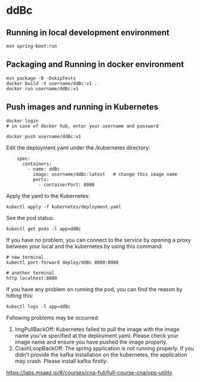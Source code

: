 # ddBc

## Running in local development environment

```
mvn spring-boot:run
```

## Packaging and Running in docker environment

```
mvn package -B -DskipTests
docker build -t username/ddBc:v1 .
docker run username/ddBc:v1
```

## Push images and running in Kubernetes

```
docker login 
# in case of docker hub, enter your username and password

docker push username/ddBc:v1
```

Edit the deployment.yaml under the /kubernetes directory:
```
    spec:
      containers:
        - name: ddBc
          image: username/ddBc:latest   # change this image name
          ports:
            - containerPort: 8080

```

Apply the yaml to the Kubernetes:
```
kubectl apply -f kubernetes/deployment.yaml
```

See the pod status:
```
kubectl get pods -l app=ddBc
```

If you have no problem, you can connect to the service by opening a proxy between your local and the kubernetes by using this command:
```
# new terminal
kubectl port-forward deploy/ddBc 8080:8080

# another terminal
http localhost:8080
```

If you have any problem on running the pod, you can find the reason by hitting this:
```
kubectl logs -l app=ddBc
```

Following problems may be occurred:

1. ImgPullBackOff:  Kubernetes failed to pull the image with the image name you've specified at the deployment.yaml. Please check your image name and ensure you have pushed the image properly.
1. CrashLoopBackOff: The spring application is not running properly. If you didn't provide the kafka installation on the kubernetes, the application may crash. Please install kafka firstly:

https://labs.msaez.io/#/courses/cna-full/full-course-cna/ops-utility

